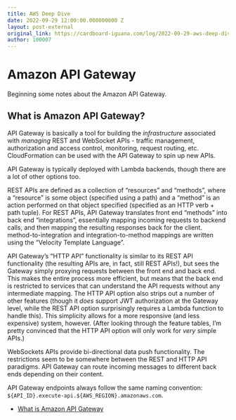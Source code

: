 ```yaml
---
title: AWS Deep Dive
date: 2022-09-29 12:00:00.000000000 Z
layout: post-external
original_link: https://cardboard-iguana.com/log/2022-09-29-aws-deep-dive.html
author: 100007
---
```


# Amazon API Gateway

Beginning some notes about the Amazon API Gateway.

## What is Amazon API Gateway?

API Gateway is basically a tool for building the _infrastructure_ associated with _managing_ REST and WebSocket APIs - traffic management, authorization and access control, monitoring, request routing, etc. CloudFormation can be used with the API Gateway to spin up new APIs.

API Gateway is typically deployed with Lambda backends, though there are a lot of other options too.

REST APIs are defined as a collection of “resources” and “methods”, where a “resource” is some object (specified using a path) and a “method” is an action performed on that object specified (specified as an HTTP verb + path tuple). For REST APIs, API Gateway translates front end “methods” into back end “integrations”, essentially mapping incoming requests to backend calls, and then mapping the resulting responses back for the client. method-to-integration and integration-to-method mappings are written using the “Velocity Template Language”.

API Gateway’s “HTTP API” functionality is similar to its REST API functionality (the resulting APIs are, in fact, still REST APIs!), but sees the Gateway simply proxying requests between the front end and back end. This makes the entire process more efficient, but means that the back end is restricted to services that can understand the API requests without any intermediate mapping. The HTTP API option also strips out a number of other features (though it _does_ support JWT authorization at the Gateway level, while the REST API option surprisingly requires a Lambda function to handle this). This simplicity allows for a more responsive (and less expensive) system, however. (After looking through the feature tables, I’m pretty convinced that the HTTP API option will only work for _very_ simple APIs.)

WebSockets APIs provide bi-directional data push functionality. The restrictions seem to be somewhere between the REST and HTTP API paradigms. API Gateway can route incoming messages to different back ends depending on their content.

API Gateway endpoints always follow the same naming convention: `${API_ID}.execute-api.${AWS_REGION}.amazonaws.com`.

- [What is Amazon API Gateway](https://docs.aws.amazon.com/apigateway/latest/developerguide/welcome.html)
